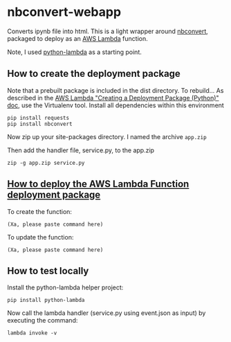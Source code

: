 # nbconvert-webapp
Converts ipynb file into html.
This is a light wrapper around [nbconvert](https://github.com/jupyter/nbconvert), packaged to deploy as an [AWS Lambda](https://aws.amazon.com/lambda) function.

Note, I used [python-lambda](https://github.com/nficano/python-lambda) as a starting point.

## How to create the deployment package
Note that a prebuilt package is included in the dist directory.  To rebuild...
As described in the [AWS Lambda "Creating a Deployment Package (Python)" doc](http://docs.aws.amazon.com/lambda/latest/dg/lambda-python-how-to-create-deployment-package.html), use the Virtualenv tool. 
Install all dependencies within this environment
```
pip install requests
pip install nbconvert
```
Now zip up your site-packages directory.  I named the archive `app.zip`

Then add the handler file, service.py, to the app.zip
```
zip -g app.zip service.py
```

## [How to deploy the AWS Lambda Function deployment package](http://docs.aws.amazon.com/lambda/latest/dg/vpc-rds-upload-deployment-pkg.html)
To create the function:
```
(Xa, please paste command here)
```
To update the function:
```
(Xa, please paste command here)
```

## How to test locally
Install the python-lambda helper project:
```
pip install python-lambda
```
Now call the lambda handler (service.py using event.json as input) by executing the command:
```
lambda invoke -v
```
